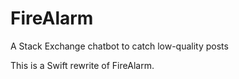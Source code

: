# FireAlarm
A Stack Exchange chatbot to catch low-quality posts

This is a Swift rewrite of FireAlarm.
